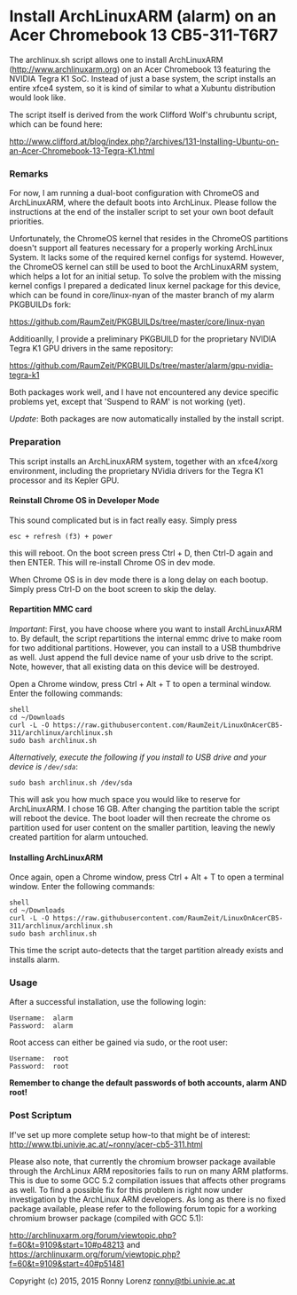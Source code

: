 # Install ArchLinuxARM (alarm) on an Acer Chromebook 13 CB5-311-T6R7

The archlinux.sh script allows one to install ArchLinuxARM
(http://www.archlinuxarm.org) on an Acer Chromebook 13 featuring
the NVIDIA Tegra K1 SoC. Instead of just a base system, the script
installs an entire xfce4 system, so it is kind of similar to what
a Xubuntu distribution would look like.

The script itself is derived from the work Clifford Wolf's chrubuntu
script, which can be found here:

http://www.clifford.at/blog/index.php?/archives/131-Installing-Ubuntu-on-an-Acer-Chromebook-13-Tegra-K1.html

### Remarks
For now, I am running a dual-boot configuration with ChromeOS and
ArchLinuxARM, where the default boots into ArchLinux. Please follow
the instructions at the end of the installer script to set your own
boot default priorities.

Unfortunately, the ChromeOS kernel that resides in the ChromeOS partitions
doesn't support all features necessary for a properly working ArchLinux System.
It lacks some of the required kernel configs for systemd. However, the
ChromeOS kernel can still be used to boot the ArchLinuxARM system, which
helps a lot for an initial setup. To solve the problem with the missing
kernel configs I prepared a dedicated linux kernel package for this device,
which can be found in core/linux-nyan of the master branch of my
alarm PKGBUILDs fork:

https://github.com/RaumZeit/PKGBUILDs/tree/master/core/linux-nyan

Additioanlly, I provide a preliminary PKGBUILD for the proprietary
NVIDIA Tegra K1 GPU drivers in the same repository:

https://github.com/RaumZeit/PKGBUILDs/tree/master/alarm/gpu-nvidia-tegra-k1

Both packages work well, and I have not encountered any device specific
problems yet, except that 'Suspend to RAM' is not working (yet).

_Update_: Both packages are now automatically installed by the install script.

### Preparation
This script installs an ArchLinuxARM system, together with an xfce4/xorg
environment, including the proprietary NVidia drivers for the Tegra K1
processor and its Kepler GPU.

#### Reinstall Chrome OS in Developer Mode

This sound complicated but is in fact really easy. Simply press

	esc + refresh (f3) + power

this will reboot. On the boot screen press Ctrl + D, then
Ctrl-D again and then ENTER. This will re-install Chrome OS in
dev mode.

When Chrome OS is in dev mode there is a long delay on each
bootup. Simply press Ctrl-D on the boot screen to skip the
delay.


#### Repartition MMC card

_Important_: First, you have choose where you want to install ArchLinuxARM
to. By default, the script repartitions the internal emmc drive to make
room for two additional partitions. However, you can install to a USB
thumbdrive as well. Just append the full device name of your usb drive
to the script. Note, however, that all existing data on this device will
be destroyed.

Open a Chrome window, press Ctrl + Alt + T to open a terminal
window. Enter the following commands:

	shell
	cd ~/Downloads
	curl -L -O https://raw.githubusercontent.com/RaumZeit/LinuxOnAcerCB5-311/archlinux/archlinux.sh
	sudo bash archlinux.sh

_Alternatively, execute the following if you install to USB drive and your
device is `/dev/sda`_:

	sudo bash archlinux.sh /dev/sda

This will ask you how much space you would like to reserve for ArchLinuxARM. I chose
16 GB. After changing the partition table the script will reboot the device.
The boot loader will then recreate the chrome os partition used for user
content on the smaller partition, leaving the newly created partition for
alarm untouched.


#### Installing ArchLinuxARM

Once again, open a Chrome window, press Ctrl + Alt + T to open a terminal
window. Enter the following commands:

	shell
	cd ~/Downloads
	curl -L -O https://raw.githubusercontent.com/RaumZeit/LinuxOnAcerCB5-311/archlinux/archlinux.sh
	sudo bash archlinux.sh

This time the script auto-detects that the target partition already exists and
installs alarm.

### Usage
After a successful installation, use the following login:

	Username:  alarm
	Password:  alarm

Root access can either be gained via sudo, or the root user:

	Username:  root
	Password:  root

__Remember to change the default passwords of both accounts, alarm AND root!__

### Post Scriptum
If've set up more complete setup how-to that might be of interest:
http://www.tbi.univie.ac.at/~ronny/acer-cb5-311.html

Please also note, that currently the chromium browser package available through the
ArchLinux ARM repositories fails to run on many ARM platforms. This is due to some
GCC 5.2 compilation issues that affects other programs as well. To find a
possible fix for this problem is right now under investigation by the
ArchLinux ARM developers.
As long as there is no fixed package available, please refer to the following
forum topic for a working chromium browser package (compiled with GCC 5.1):

http://archlinuxarm.org/forum/viewtopic.php?f=60&t=9109&start=10#p48213
and
https://archlinuxarm.org/forum/viewtopic.php?f=60&t=9109&start=40#p51481

Copyright (c) 2015, 2015 Ronny Lorenz <ronny@tbi.univie.ac.at>
